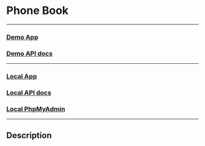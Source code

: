 # Phone Book

---

### [Demo App](http://)
### [Demo API docs](http://)

---

### [Local App](http://localhost)
### [Local API docs](http://localhost:8080)
### [Local PhpMyAdmin](http://localhost:8088)

---
## Description